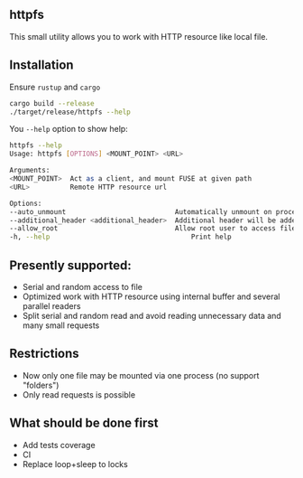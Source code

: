 ## httpfs

This small utility allows you to work with HTTP resource like local file.


## Installation

Ensure `rustup` and `cargo`

```bash
cargo build --release
./target/release/httpfs --help
```

You `--help` option to show help:
```bash
httpfs --help
Usage: httpfs [OPTIONS] <MOUNT_POINT> <URL>

Arguments:
<MOUNT_POINT>  Act as a client, and mount FUSE at given path
<URL>          Remote HTTP resource url

Options:
--auto_unmount                           Automatically unmount on process exit
--additional_header <additional_header>  Additional header will be added to HTTP requests
--allow_root                             Allow root user to access filesystem
-h, --help                                   Print help
```


## Presently supported:

- Serial and random access to file
- Optimized work with HTTP resource using internal buffer and several parallel readers
- Split serial and random read and avoid reading unnecessary data and many small requests


## Restrictions
- Now only one file may be mounted via one process (no support "folders")
- Only read requests is possible

## What should be done first
- Add tests coverage
- CI
- Replace loop+sleep to locks
